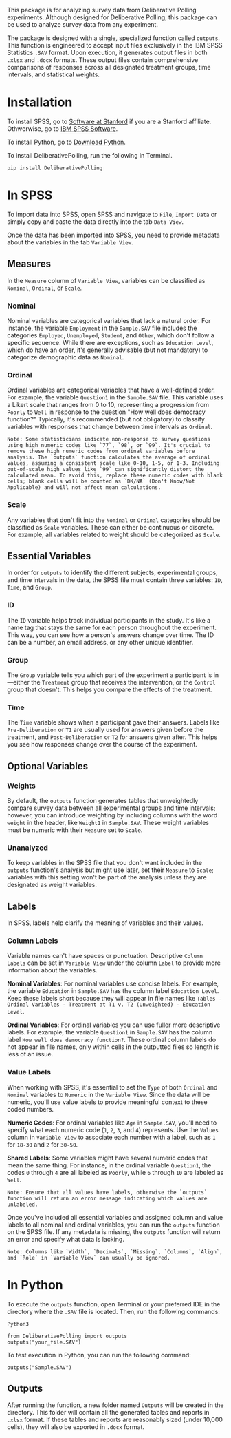 This package is for analyzing survey data from Deliberative Polling experiments. Although designed for Deliberative Polling, this package can be used to analyze survey data from any experiment.

The package is designed with a single, specialized function called `outputs`. This function is engineered to accept input files exclusively in the IBM SPSS Statistics `.SAV` format. Upon execution, it generates output files in both `.xlsx` and `.docx` formats. These output files contain comprehensive comparisons of responses across all designated treatment groups, time intervals, and statistical weights.

# Installation

To install SPSS, go to [Software at Stanford](https://software.stanford.edu) if you are a Stanford affiliate. Othwerwise, go to [IBM SPSS Software](https://www.ibm.com/spss).

To install Python, go to [Download Python](https://www.python.org/downloads/).

To install DeliberativePolling, run the following in Terminal.

```{bash}
pip install DeliberativePolling
```

# In SPSS

To import data into SPSS, open SPSS and navigate to `File`, `Import Data` or simply copy and paste the data directly into the tab `Data View`.

Once the data has been imported into SPSS, you need to provide metadata about the variables in the tab `Variable View`.

## Measures

In the `Measure` column of `Variable View`, variables can be classified as `Nominal`, `Ordinal`, or `Scale`.

### Nominal

Nominal variables are categorical variables that lack a natural order. For instance, the variable `Employment` in the `Sample.SAV` file includes the categories `Employed`, `Unemployed`, `Student`, and `Other`, which don't follow a specific sequence. While there are exceptions, such as `Education Level`, which do have an order, it's generally advisable (but not mandatory) to categorize demographic data as `Nominal`.

### Ordinal

Ordinal variables are categorical variables that have a well-defined order. For example, the variable `Question1` in the `Sample.SAV` file. This variable uses a Likert scale that ranges from 0 to 10, representing a progression from `Poorly` to `Well` in response to the question "How well does democracy function?" Typically, it's recommended (but not obligatory) to classify variables with responses that change between time intervals as `Ordinal`.

    Note: Some statisticians indicate non-response to survey questions using high numeric codes like `77`, `98`, or `99`. It's crucial to remove these high numeric codes from ordinal variables before analysis. The `outputs` function calculates the average of ordinal values, assuming a consistent scale like 0-10, 1-5, or 1-3. Including out-of-scale high values like `99` can significantly distort the calculated mean. To avoid this, replace these numeric codes with blank cells; blank cells will be counted as `DK/NA` (Don't Know/Not Applicable) and will not affect mean calculations.

### Scale

Any variables that don't fit into the `Nominal` or `Ordinal` categories should be classified as `Scale` variables. These can either be continuous or discrete. For example, all variables related to weight should be categorized as `Scale`.

## Essential Variables
In order for `outputs` to identify the different subjects, experimental groups, and time intervals in the data, the SPSS file must contain three variables: `ID`, `Time`, and `Group`.

### ID
The `ID` variable helps track individual participants in the study. It's like a name tag that stays the same for each person throughout the experiment. This way, you can see how a person's answers change over time. The ID can be a number, an email address, or any other unique identifier.

### Group
The `Group` variable tells you which part of the experiment a participant is in—either the `Treatment` group that receives the intervention, or the `Control` group that doesn't. This helps you compare the effects of the treatment.

### Time
The `Time` variable shows when a participant gave their answers. Labels like `Pre-Deliberation` or `T1` are usually used for answers given before the treatment, and `Post-Deliberation` or `T2` for answers given after. This helps you see how responses change over the course of the experiment.

## Optional Variables

### Weights
By default, the `outputs` function generates tables that unweightedly compare survey data between all experimental groups and time intervals; however, you can introduce weighting by including columns with the word `weight` in the header, like `Weight1` in `Sample.SAV`. These weight variables must be numeric with their `Measure` set to `Scale`.

### Unanalyzed
To keep variables in the SPSS file that you don't want included in the `outputs` function's analysis but might use later, set their `Measure` to `Scale`; variables with this setting won't be part of the analysis unless they are designated as weight variables.

## Labels

In SPSS, labels help clarify the meaning of variables and their values.

### Column Labels
Variable names can't have spaces or punctuation. Descriptive `Column Labels` can be set in `Variable View` under the column `Label` to provide more information about the variables.

**Nominal Variables**: For nominal variables use concise labels. For example, the variable `Education` in `Sample.SAV` has the column label `Education Level`. Keep these labels short because they will appear in file names like `Tables - Ordinal Variables - Treatment at T1 v. T2 (Unweighted) - Education Level`.

**Ordinal Variables**: For ordinal variables you can use fuller more descriptive labels. For example, the variable `Question1` in `Sample.SAV` has the column label `How well does democracy function?`. These ordinal column labels do not appear in file names, only within cells in the outputted files so length is less of an issue.

### Value Labels

When working with SPSS, it's essential to set the `Type` of both `Ordinal` and `Nominal` variables to `Numeric` in the `Variable View`. Since the data will be numeric, you'll use value labels to provide meaningful context to these coded numbers.

**Numeric Codes**: For ordinal variables like `Age` in `Sample.SAV`, you'll need to specify what each numeric code (`1`, `2`, `3`, and `4`) represents. Use the `Values` column in `Variable View` to associate each number with a label, such as `1` for `18-30` and `2` for `30-50`.

**Shared Labels**: Some variables might have several numeric codes that mean the same thing. For instance, in the ordinal variable `Question1`, the codes `0` through `4` are all labeled as `Poorly`, while `6` through `10` are labeled as `Well`.

    Note: Ensure that all values have labels, otherwise the `outputs` function will return an error message indicating which values are unlabeled.

Once you've included all essential variables and assigned column and value labels to all nominal and ordinal variables, you can run the `outputs` function on the SPSS file. If any metadata is missing, the `outputs` function will return an error and specify what data is lacking.

    Note: Columns like `Width`, `Decimals`, `Missing`, `Columns`, `Align`, and `Role` in `Variable View` can usually be ignored.

# In Python

To execute the `outputs` function, open Terminal or your preferred IDE in the directory where the `.SAV` file is located. Then, run the following commands:

```{bash}
Python3
```

```{bash}
from DeliberativePolling import outputs
outputs("your_file.SAV")
```

To test execution in Python, you can run the following command:
```{bash}
outputs("Sample.SAV")
```

## Outputs

After running the function, a new folder named `Outputs` will be created in the directory. This folder will contain all the generated tables and reports in `.xlsx` format. If these tables and reports are reasonably sized (under 10,000 cells), they will also be exported in `.docx` format.